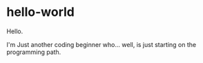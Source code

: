 # hello-world

Hello.

I'm Just another coding beginner who... well, is just starting on the programming path.

